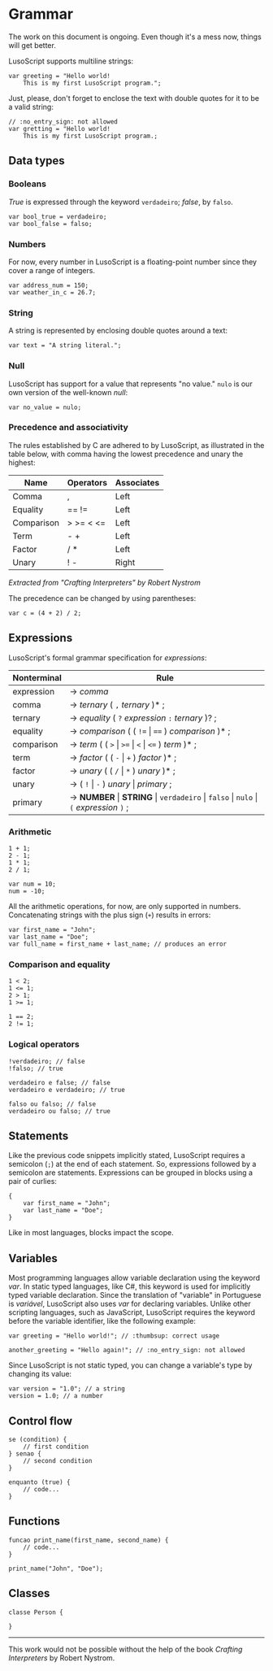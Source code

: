 # Grammar

The work on this document is ongoing. Even though it's a mess now, things will get better.

LusoScript supports multiline strings:

```
var greeting = "Hello world!
	This is my first LusoScript program.";
```

Just, please, don't forget to enclose the text with double quotes for it to be a valid string:

```
// :no_entry_sign: not allowed
var gretting = "Hello world!
	This is my first LusoScript program.;
```

## Data types

### Booleans
_True_ is expressed through the keyword `verdadeiro`; _false_, by `falso`.

```
var bool_true = verdadeiro;
var bool_false = falso;
```

### Numbers
For now, every number in LusoScript is a floating-point number since they cover a range of integers.

```
var address_num = 150;
var weather_in_c = 26.7;
```

### String
A string is represented by enclosing double quotes around a text:

```
var text = "A string literal.";
```
### Null
LusoScript has support for a value that represents "no value." `nulo` is our own version of the well-known _null_:

```
var no_value = nulo;
```

### Precedence and associativity

The rules established by C are adhered to by LusoScript, as illustrated in the table below, with comma having the lowest precedence and unary the highest:

| Name       | Operators | Associates |
|------------|-----------|------------|
| Comma		 | ,		 | Left		  |
| Equality   | == !=     | Left       |
| Comparison | > >= < <= | Left       |
| Term       | - +       | Left       |
| Factor     | / *       | Left       |
| Unary      | ! -       | Right      |

_Extracted from "Crafting Interpreters" by Robert Nystrom_

The precedence can be changed by using parentheses:

```
var c = (4 + 2) / 2;
```

## Expressions

LusoScript's formal grammar specification for _expressions_:

| Nonterminal | Rule |
|-------------|------|
| expression  | → *comma* |
| comma		  | → *ternary* ( `,` *ternary* )* ; |
| ternary	  | → *equality* ( `?` *expression* `:` *ternary* )? ; |
| equality    | → *comparison* ( ( `!=` \| `==` ) *comparison* )* ; |
| comparison  | → *term* ( ( `>` \| `>=` \| `<` \| `<=` ) *term* )* ; |
| term        | → *factor* ( ( `-` \| `+` ) *factor* )* ; |
| factor      | → *unary* ( ( `/` \| `*` ) *unary* )* ; |
| unary       | → ( `!` \| `-` ) *unary* \| *primary* ; |
| primary     | → **NUMBER** \| **STRING** \| `verdadeiro` \| `falso` \| `nulo` \| `(` *expression* `)` ; |

### Arithmetic

```
1 + 1;
2 - 1;
1 * 1;
2 / 1;
```

```
var num = 10;
num = -10;
```

All the arithmetic operations, for now, are only supported in numbers. Concatenating strings with the plus sign (`+`) results in errors:

```
var first_name = "John";
var last_name = "Doe";
var full_name = first_name + last_name; // produces an error
```

### Comparison and equality

```
1 < 2;
1 <= 1;
2 > 1;
1 >= 1;
```

```
1 == 2;
2 != 1;
```

### Logical operators

```
!verdadeiro; // false
!falso; // true
```

```
verdadeiro e false; // false
verdadeiro e verdadeiro; // true
```

```
falso ou falso; // false
verdadeiro ou falso; // true
```

## Statements

Like the previous code snippets implicitly stated, LusoScript requires a semicolon (`;`) at the end of each statement. So, expressions followed by a semicolon are statements. Expressions can be grouped in blocks using a pair of curlies:

```
{
	var first_name = "John";
	var last_name = "Doe";
}
```

Like in most languages, blocks impact the scope.

## Variables

Most programming languages allow variable declaration using the keyword _var_. In static typed languages, like C#, this keyword is used for implicitly typed variable declaration. Since the translation of "variable" in Portuguese is _variável_, LusoScript also uses _var_ for declaring variables. Unlike other scripting languages, such as JavaScript, LusoScript requires the keyword before the variable identifier, like the following example:

```
var greeting = "Hello world!"; // :thumbsup: correct usage

another_greeting = "Hello again!"; // :no_entry_sign: not allowed
```

Since LusoScript is not static typed, you can change a variable's type by changing its value:

```
var version = "1.0"; // a string
version = 1.0; // a number
```

## Control flow

```
se (condition) {
	// first condition
} senao {
	// second condition
}
```

```
enquanto (true) {
	// code...
}
```

## Functions

```
funcao print_name(first_name, second_name) {
	// code...
}

print_name("John", "Doe");
```

## Classes

```
classe Person {
	
}
```

---

This work would not be possible without the help of the book *Crafting Interpreters* by Robert Nystrom.
